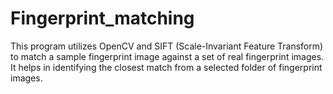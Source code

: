 # Fingerprint_matching
This program utilizes OpenCV and SIFT (Scale-Invariant Feature Transform) to match a sample fingerprint image against a set of real fingerprint images. It helps in identifying the closest match from a selected folder of fingerprint images.
